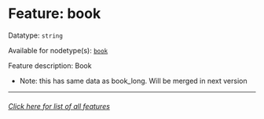 # Feature: book

Datatype: `string`

Available for nodetype(s): [`book`](booknodefeatures.md)

Feature description: Book

* Note: this has same data as book_long. Will be merged in next version

---
###### [Click here for list of all features](home.md)
